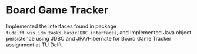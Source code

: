 # Board Game Tracker

Implemented the interfaces found in package `tudelft.wis.idm_tasks.basicJDBC.interfaces`, and implemented Java object persistence using JDBC and JPA/Hibernate for Board Game Tracker assignment at TU Delft.



